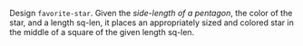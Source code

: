 Design `favorite-star`. Given the *side-length of a pentagon*, the color of the star, and a length sq-len, it places an appropriately sized and colored star in the middle of a square of the given length sq-len.

